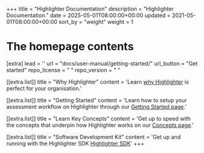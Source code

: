 +++
title = "Highlighter Documentation"
description = "Highlighter Documentation."
date = 2025-05-01T08:00:00+00:00
updated = 2021-05-01T08:00:00+00:00
sort_by = "weight"
weight = 1

# The homepage contents
[extra]
lead = ''
url = "docs/user-manual/getting-started/"
url_button = "Get started"
repo_license = " "
repo_version = " "

[[extra.list]]
title = "Why Highlighter"
content = 'Learn <a href="docs/why-highlighter/why-highlighter/">why Highlighter</a> is perfect for your organisation.'

[[extra.list]]
title = "Getting Started"
content = 'Learn how to setup your assessment workflow on Highlighter through our <a href="docs/user-manual/getting-started/">Getting Started page</a>.'

[[extra.list]]
title = "Learn Key Concepts"
content = 'Get up to speed with the concepts that underpin how Highlighter works on our <a href="docs/user-manual/concepts/introduction/">Concepts page</a>.'

[[extra.list]]
title = "Software Development Kit"
content = 'Get up and running with the Highlighter SDK  <a href="docs/reference/sdk/getting-started-with-highlighter-sdk/">Highlighter SDK</a>'
+++
